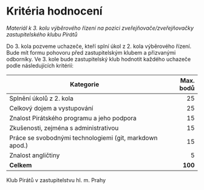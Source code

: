 Kritéria hodnocení
============================

*Materiál k 3. kolu výběrového řízení na pozici zveřejňovače/zveřejňovačky zastupitelského klubu Pirátů*

Do 3. kola pozveme uchazeče, kteří splní úkol z 2. kola výběrového řízení. Bude mít formu pohovoru před zastupitelským klubem a přizvanými odborníky. Ve 3. kole bude zastupitelský klub hodnotit každého uchazeče podle následujících kritérií: 

| Kategorie | Max. bodů |
| --------  | --------: |
| Splnění úkolů z 2. kola  |   25 |
| Celkový dojem a vystupování |   25 |
| Znalost Pirátského programu a jeho podpora  | 15 |
| Zkušenosti, zejména s administrativou |  15 |
| Práce se svobodnými technologiemi (git, markdown apod.)  |  15 |
| Znalost angličtiny   | 5|
| **Celkem**  |  **100**|


Klub Pirátů v zastupitelstvu hl. m. Prahy
